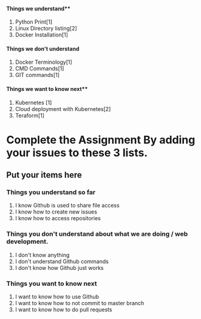 #### Things we understand**
1.  Python Print[1]
2.  Linux Directory listing[2] 
3.  Docker Installation[1]
#### Things we don't understand
1. Docker Terminology[1]
2. CMD Commands[1]
3. GIT commands[1]
#### Things we want to know next**
1.  Kubernetes [1]
2.  Cloud deployment with Kubernetes[2]
3.  Teraform[1]

# Complete the Assignment By adding your issues to these 3 lists.

## Put your items here
### Things you understand so far
1. I know Github is used to share file access
2. I know how to create new issues
3. I know how to access repositories
### Things you don't understand about what we are doing / web development.
1. I don't know anything
2. I don't understand Github commands
3. I don't know how Github just works 
### Things you want to know next
1. I want to know how to use Github
2. I want to know how to not commit to master branch
3. I want to know how to do pull requests
